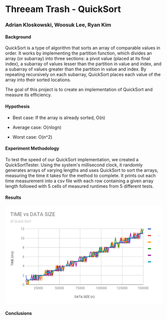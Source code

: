 # Threeam Trash - QuickSort
### Adrian Kloskowski, Woosuk Lee, Ryan Kim
#### Background
QuickSort is a type of algorithm that sorts an array of comparable values in order. It works by implementing the partition function, which divides an array (or subarray) into three sections: a pivot value (placed at its final index), a subarray of values lesser than the partition in value and index, and a subarray of values greater than the partition in value and index. By repeating recursively on each subarray, QuickSort places each value of the array into their sorted locations.

The goal of this project is to create an implementation of QuickSort and measure its efficiency.
#### Hypothesis
* Best case: If the array is already sorted, O(n)

* Average case: O(nlogn)

* Worst case: O(n^2)
#### Experiment Methodology
To test the speed of our QuickSort implementation, we created a QuickSortTester. Using the system's millisecond clock, it randomly generates arrays of varying lengths and uses QuickSort to sort the arrays, measuring the time it takes for the method to complete. It prints out each time measurement into a csv file with each row containing a given array length followed with 5 cells of measured runtimes from 5 different tests.
#### Results
![](chart.png)

#### Conclusions
